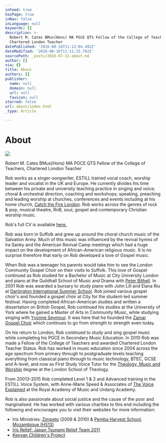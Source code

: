 ```yaml
---
inFeed: true
hasPage: true
inNav: false
inLanguage: null
keywords: []
description: >-
  Robert M. Cates BMus(Hons) MA PGCE QTS Fellow of the College of Teachers,
  Chartered London Teacher
datePublished: '2016-08-16T11:12:04.491Z'
dateModified: '2016-08-16T11:11:33.782Z'
sourcePath: _posts/2016-07-31-about.md
author: []
via: {}
title: About
authors: []
publisher:
  name: null
  domain: null
  url: null
  favicon: null
starred: false
url: about/index.html
_type: Article

---
```

# About
![](https://the-grid-user-content.s3-us-west-2.amazonaws.com/8b06ed76-0188-47dd-a31e-9794521b499e.jpg)

Robert M. Cates BMus(Hons) MA PGCE QTS Fellow of the College of Teachers, Chartered London Teacher

Rob works as a singer-songwriter, ESTILL trained vocal coach, worship leader and vocalist in the UK and Europe. He currently divides his time between his private and university teaching practice in singing and voice; choral & orchestral direction, coaching and workshops; speaking, preaching and leading worship at churches, conferences and events including at his home church, [Catch the Fire London][0]. Rob works across the genres of rock & pop, musical theatre, RnB, soul, gospel and contemporary Christian worship music.

Rob's full CV is available [here.][1]

Rob was born in Suffolk and grew up around the choral church music of the Salvation Army. Much of this music was influenced by the revival hymns of Ira Sanky and the American Revival Camp meetings which had a huge impact on the development of African-American religious music. It is no surprise therefore that early on Rob developed a love of Gospel music.

When Rob was a teenager his parents would take him to see the London Community Gospel Choir on their visits to Suffolk. This love of Gospel continued as Rob studied for a Bachelor of Music at City University London and piano at the Guildhall School of Music and Drama with [Peter Bithell][2]. In 2001 Rob was awarded a bursary to study piano with John Lill and Elana Riu at [Dartington International Summer School][3]. Rob joined various gospel choir's and founded a gospel choir at City for the student-led summer festival. Having completed African-American studies and written a dissertation on British Gospel, Rob continued his studies at the University of York where he gained a Master of Arts in Community Music, while studying singing with [Yvonne Seymour][4]. It was here that he founded the [Zamar Gospel Choir][5] which continues to go from strength to strength even today.

On his return to London, Rob continued to study and sing gospel music while completing his PGCE in Secondary Music Education. In 2010 Rob was made a Fellow of the College of Teachers and awarded Chartered London Teacher Status. Rob has worked in music education since 2004 across the age spectrum from primary through to postgraduate levels teaching everything from classical piano through to music technology, BTEC, GCSE and A-level, and now as First Study Voice Tutor for the [Theology, Music and Worship][6] degree at the London School of Theology.

From 20013-2015 Rob completed Level 1 & 2 and Advanced training in the ESTILL Voice System, with Anne-Marie Speed & Associates of [The Voice Explained][7] at the Royal Academy of Music and Urdang Academy.

Rob is also passionate about social justice and the cause of the poor and marginalised. He has worked with various charities to this end including the following and encourages you to visit their websites for more information:

* Iris Ministries: [Zimpeto][8] (2009 & 2010) & [Pemba Harvest School, Mozambique (HS13)][9]
* [Iris Relief: Japan Tsunami Relief Team 2011][10]
* [Kenyan Children's Project][11]

[0]: www.ctflondon.com
[1]: https://uk.linkedin.com/in/robcates
[2]: http://www.gsmd.ac.uk/music/staff/teaching_staff/department/4-department-of-keyboard-studies/200-peter-bithell/ "Peter Bithell"
[3]: https://www.dartington.org/whats-on/summer-school/ "Dartington International Summer School"
[4]: https://www.york.ac.uk/music/staff/instrumental/yvonne-seymour/ "Yvonne Seymour"
[5]: https://www.york.ac.uk/music/about/ensembles/gospel-choir-zamar/ "Zamar Gospel Choir"
[6]: https://www.lstonline.ac.uk/theology-music-%26-worship#sthash.z3cw5yid.dpbs "Theology, Music and Worship"
[7]: http://thevoiceexplained.com/ "The Voice Explained"
[8]: http://www.irisglobal.org/zimpeto "Zimpeto"
[9]: http://www.irisglobal.org/missions/harvest/ "Pemba Harvest School, Mozambique (HS13)"
[10]: http://www.irisglobal.org/relief/malawi-mozambique-flooding-2015
[11]: http://www.thekcp.org/